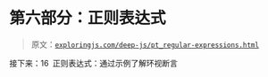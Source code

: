 # 第六部分：正则表达式

> 原文：[`exploringjs.com/deep-js/pt_regular-expressions.html`](https://exploringjs.com/deep-js/pt_regular-expressions.html)

接下来：16 正则表达式：通过示例了解环视断言
